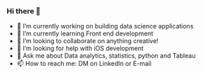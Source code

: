 ### Hi there 👋
- 🔭 I’m currently working on building data science applications 
- 🌱 I’m currently learning Front end development
- 👯 I’m looking to collaborate on anything creative!
- 🤔 I’m looking for help with iOS development
- 💬 Ask me about Data analytics, statistics, python and Tableau
- 📫 How to reach me: DM on LinkedIn or E-mail
<!--
**AdityaDabrase/AdityaDabrase** is a ✨ _special_ ✨ repository because its `README.md` (this file) appears on your GitHub profile.

Here are some ideas to get you started:

- 🔭 I’m currently working on ...
- 🌱 I’m currently learning ...
- 👯 I’m looking to collaborate on ...
- 🤔 I’m looking for help with ...
- 💬 Ask me about ...
- 📫 How to reach me: ...
- 😄 Pronouns: ...
- ⚡ Fun fact: ...
-->
